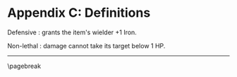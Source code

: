 # Appendix C: Definitions

Defensive
: grants the item's wielder +1 Iron.

Non-lethal
: damage cannot take its target below 1 HP.

* * * * * * * * * * * * * * * * * * * * * * * * * * * * * * * * * * * * * * * *

\pagebreak
